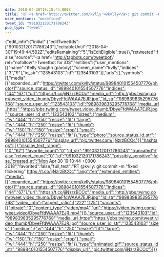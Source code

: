```yaml
---
date: 2018-04-30T19:10:44.000Z
title: "RT <a href='http://twitter.com/kvlly'>@kvlly</a>: git commit -m fixed flickering https://t.co/jjNzrzBCOc″"
user_mentions: "undefined"
tweet_id: "991032120171786243"
pub_type: "tweet"
---
```

{"edit_info":{"initial":{"editTweetIds":["991032120171786243"],"editableUntil":"2018-04-30T19:40:44.592Z","editsRemaining":"5","isEditEligible":true}},"retweeted":false,"source":"<a href=\"http://tapbots.com/tweetbot\" rel=\"nofollow\">Tweetbot for iΟS</a>","entities":{"user_mentions":[{"name":"Kelly Vaughn (parody)","screen_name":"kvlly","indices":["3","9"],"id_str":"123543103","id":"123543103"}],"urls":[],"symbols":[],"media":[{"expanded_url":"https://twitter.com/kvlly/status/989840101554507776/photo/1","source_status_id":"989840101554507776","indices":["44","67"],"url":"https://t.co/jjNzrzBCOc","media_url":"http://pbs.twimg.com/tweet_video_thumb/DbyeFfdWAAA7EJR.jpg","id_str":"989839835295776768","source_user_id":"123543103","id":"989839835295776768","media_url_https":"https://pbs.twimg.com/tweet_video_thumb/DbyeFfdWAAA7EJR.jpg","source_user_id_str":"123543103","sizes":{"medium":{"w":"444","h":"250","resize":"fit"},"large":{"w":"444","h":"250","resize":"fit"},"thumb":{"w":"150","h":"150","resize":"crop"},"small":{"w":"444","h":"250","resize":"fit"}},"type":"photo","source_status_id_str":"989840101554507776","display_url":"pic.twitter.com/jjNzrzBCOc"}],"hashtags":[]},"display_text_range":["0","67"],"favorite_count":"0","id_str":"991032120171786243","truncated":false,"retweet_count":"0","id":"991032120171786243","possibly_sensitive":false,"created_at":"Mon Apr 30 19:10:44 +0000 2018","favorited":false,"full_text":"RT @kvlly: git commit -m \"fixed flickering\" https://t.co/jjNzrzBCOc","lang":"en","extended_entities":{"media":[{"expanded_url":"https://twitter.com/kvlly/status/989840101554507776/photo/1","source_status_id":"989840101554507776","indices":["44","67"],"url":"https://t.co/jjNzrzBCOc","media_url":"http://pbs.twimg.com/tweet_video_thumb/DbyeFfdWAAA7EJR.jpg","id_str":"989839835295776768","video_info":{"aspect_ratio":["222","125"],"variants":[{"bitrate":"0","content_type":"video/mp4","url":"https://video.twimg.com/tweet_video/DbyeFfdWAAA7EJR.mp4"}]},"source_user_id":"123543103","id":"989839835295776768","media_url_https":"https://pbs.twimg.com/tweet_video_thumb/DbyeFfdWAAA7EJR.jpg","source_user_id_str":"123543103","sizes":{"medium":{"w":"444","h":"250","resize":"fit"},"large":{"w":"444","h":"250","resize":"fit"},"thumb":{"w":"150","h":"150","resize":"crop"},"small":{"w":"444","h":"250","resize":"fit"}},"type":"animated_gif","source_status_id_str":"989840101554507776","display_url":"pic.twitter.com/jjNzrzBCOc"}]}}
